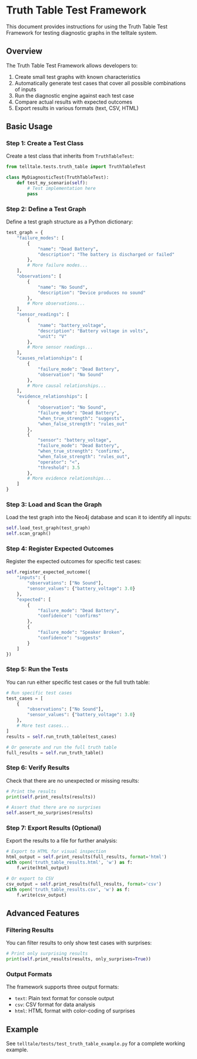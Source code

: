 # Truth Table Test Framework

This document provides instructions for using the Truth Table Test Framework for testing diagnostic graphs in the telltale system.

## Overview

The Truth Table Test Framework allows developers to:

1. Create small test graphs with known characteristics
2. Automatically generate test cases that cover all possible combinations of inputs
3. Run the diagnostic engine against each test case
4. Compare actual results with expected outcomes
5. Export results in various formats (text, CSV, HTML)

## Basic Usage

### Step 1: Create a Test Class

Create a test class that inherits from `TruthTableTest`:

```python
from telltale.tests.truth_table import TruthTableTest

class MyDiagnosticTest(TruthTableTest):
    def test_my_scenario(self):
        # Test implementation here
        pass
```

### Step 2: Define a Test Graph

Define a test graph structure as a Python dictionary:

```python
test_graph = {
    "failure_modes": [
        {
            "name": "Dead Battery",
            "description": "The battery is discharged or failed"
        },
        # More failure modes...
    ],
    "observations": [
        {
            "name": "No Sound",
            "description": "Device produces no sound"
        },
        # More observations...
    ],
    "sensor_readings": [
        {
            "name": "battery_voltage",
            "description": "Battery voltage in volts",
            "unit": "V"
        },
        # More sensor readings...
    ],
    "causes_relationships": [
        {
            "failure_mode": "Dead Battery",
            "observation": "No Sound"
        },
        # More causal relationships...
    ],
    "evidence_relationships": [
        {
            "observation": "No Sound",
            "failure_mode": "Dead Battery",
            "when_true_strength": "suggests",
            "when_false_strength": "rules_out"
        },
        {
            "sensor": "battery_voltage",
            "failure_mode": "Dead Battery",
            "when_true_strength": "confirms",
            "when_false_strength": "rules_out",
            "operator": "<",
            "threshold": 3.5
        },
        # More evidence relationships...
    ]
}
```

### Step 3: Load and Scan the Graph

Load the test graph into the Neo4j database and scan it to identify all inputs:

```python
self.load_test_graph(test_graph)
self.scan_graph()
```

### Step 4: Register Expected Outcomes

Register the expected outcomes for specific test cases:

```python
self.register_expected_outcome({
    "inputs": {
        "observations": ["No Sound"],
        "sensor_values": {"battery_voltage": 3.0}
    },
    "expected": [
        {
            "failure_mode": "Dead Battery",
            "confidence": "confirms"
        },
        {
            "failure_mode": "Speaker Broken",
            "confidence": "suggests"
        }
    ]
})
```

### Step 5: Run the Tests

You can run either specific test cases or the full truth table:

```python
# Run specific test cases
test_cases = [
    {
        "observations": ["No Sound"],
        "sensor_values": {"battery_voltage": 3.0}
    },
    # More test cases...
]
results = self.run_truth_table(test_cases)

# Or generate and run the full truth table
full_results = self.run_truth_table()
```

### Step 6: Verify Results

Check that there are no unexpected or missing results:

```python
# Print the results
print(self.print_results(results))

# Assert that there are no surprises
self.assert_no_surprises(results)
```

### Step 7: Export Results (Optional)

Export the results to a file for further analysis:

```python
# Export to HTML for visual inspection
html_output = self.print_results(full_results, format='html')
with open('truth_table_results.html', 'w') as f:
    f.write(html_output)

# Or export to CSV
csv_output = self.print_results(full_results, format='csv')
with open('truth_table_results.csv', 'w') as f:
    f.write(csv_output)
```

## Advanced Features

### Filtering Results

You can filter results to only show test cases with surprises:

```python
# Print only surprising results
print(self.print_results(results, only_surprises=True))
```

### Output Formats

The framework supports three output formats:
- `text`: Plain text format for console output
- `csv`: CSV format for data analysis
- `html`: HTML format with color-coding of surprises

## Example

See `telltale/tests/test_truth_table_example.py` for a complete working example. 